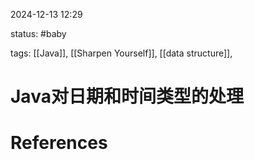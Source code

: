 2024-12-13    12:29

status: #baby 

tags: [[Java]], [[Sharpen Yourself]], [[data structure]], 


# Java对日期和时间类型的处理




# References
